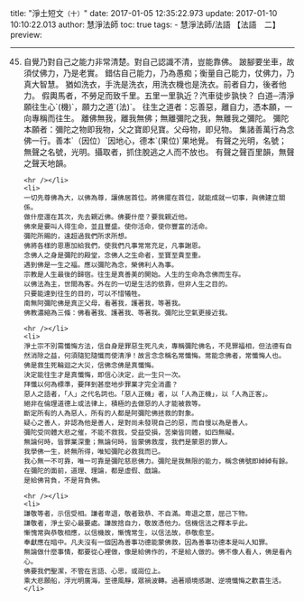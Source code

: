 title: "淨土短文`（十）`"
date: 2017-01-05 12:35:22.973
update: 2017-01-10 10:10:22.013
author: 慧淨法師
toc: true
tags:
    - 慧淨法師/法語	【法語　二】
preview: 

---

<ol start="45">
	<li>
	自覺乃對自己之能力非常清楚。對自己認識不清，豈能靠佛。
	跛腳要坐車，故須仗佛力，乃是老實。
	錯估自己能力，乃為愚痴；衡量自己能力，仗佛力，乃真大智慧。
	猶如洗衣，手洗是洗衣，用洗衣機也是洗衣。前者自力，後者他力。
	假輿馬者，不勞足而致千里。五里一里孰近？汽車徒步孰快？
	白道─清淨願往生心`(機)`，願力之道`(法)`。
	往生之道者：忘善惡，離自力，憑本願，一向專稱而往生。
	離佛無我，離我無佛；無離彌陀之我，無離我之彌陀。
	彌陀本願者：彌陀之物即我物，父之寶即兒寶。父母物，即兒物。
	集諸善萬行為念佛一行。善本`（因位）`因地心，德本`(果位)`果地覺。
	有聲之光明，名號；無聲之名號，光明。攝取者，抓住脫逃之人而不放也。
	有聲之聲百里韻，無聲之聲天地韻。

	<hr /></li>
	<li>
	一切先尊佛為大，以佛為尊，讓佛居首位。將佛擺在首位，就能成就一切事，與佛建立關係。
	做什麼還在其次，先去親近佛。佛要什麼？要我親近他。
	佛來是要叫人得生命，並且豐盛。使你活命，使你豐富的活命。
	彌陀所賜的，遠超過我們所求所想。
	佛將各樣的恩惠加給我們，使我們凡事常常充足，凡事謝恩。
	念佛人之身是彌陀的殿堂，念佛人之生命者，至寶至貴至重。
	遇到佛是一生之福。應以彌陀為念，榮佛利人為事。
	宗教是人生最後的歸宿。往生是真善美的開始。人生的生命為念佛而生存。
	以佛法為主，世間為客。外在的一切是生活的依靠，但非人生之目的。
	只要能達到往生的目的，可以不惜犧牲。
	南無阿彌陀佛是真正父母，看著我，護著我，等著我。
	佛教濃縮為三條：佛看著我、護著我、等著我。彌陀比空氣更接近我。

	<hr /></li>
	<li>
	淨土宗不別需懺悔方法，信自身是罪惡生死凡夫，專稱彌陀佛名，不見罪福相，但法德有自然消除之益，何須隨犯隨懺而使清淨！故言念念稱名常懺悔。常能念佛者，常懺悔人也。
	佛是救生死輪迴之大災，信佛念佛是真懺悔。
	決定能往生才是真懺悔，即信心決定，此一生只一次。
	拜懺以何為標準，要拜到甚麼地步罪業才完全消盡？
	惡人之語者，「人」之代名詞也。「惡人正機」者，以「人為正機」，以「人為正客」。
	絕非在倫理道德上或法律上，積極的去做惡的人才能被救等。
	斷定所有的人為惡人，所有的人都是阿彌陀佛拯救的對象。
	疑心之善人，非認為他是善人，是對尚未發現自己的惡，而自慢以為是善人。
	彌陀受同體大悲之催，不能不救我，受益受損，苦樂皆同體，如四無礙。
	無論何時，皆罪業深重；無論何時，皆蒙佛救度，我們是蒙恩的罪人。
	我學佛一生，終無所得，唯知彌陀必救我而已。
	我心無一不可靠，唯一可靠是彌陀慈悲佛力。彌陀是我無限的能力，稱念佛號即綽綽有餘。
	在彌陀的面前，道理、理論，都是虛假、戲論。
	是給佛背負，不是背負佛。

	<hr /></li>
	<li>
	謙敬等者，示信受相。謙者卑退，敬者致恭、不自滿。卑退之意，屈己下物。
	謙敬者，淨土安心最要處。謙故捨自力，敬故憑他力。信機信法之釋本乎此。
	慚愧常與恭敬相應，以信機故，慚愧常生，以信法故，恭敬愈至。
	奉獻應在暗中。凡夫沒有一個因為善事功德能蒙佛救，因為善事功德本是叫人知罪。
	無論做什麼事情，都要從心裡做，像是給佛作的，不是給人做的。佛不像人看人，佛是看內心。
	佛要我們聖潔，不管在言語、心思，或崗位上。
	乘大悲願船，浮光明廣海，至德風靜，眾禍波轉。過著順境感謝、逆境懺悔之歡喜生活。
	</li>
</ol>

